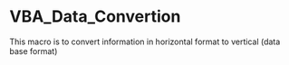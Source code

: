 # VBA_Data_Convertion
This macro is to convert information in horizontal format to vertical (data base format)
